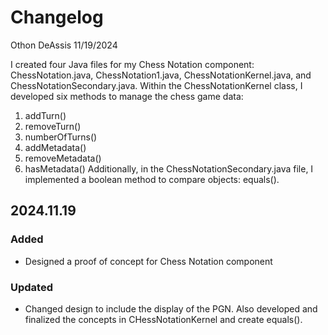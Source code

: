 # Changelog

Othon DeAssis 11/19/2024

I created four Java files for my Chess Notation component: ChessNotation.java, ChessNotation1.java, ChessNotationKernel.java, and ChessNotationSecondary.java. Within the ChessNotationKernel class, I developed six methods to manage the chess game data:

1. addTurn()
2. removeTurn()
3. numberOfTurns()
4. addMetadata()
5. removeMetadata()
6. hasMetadata()
Additionally, in the ChessNotationSecondary.java file, I implemented a boolean method to compare objects: equals().

## 2024.11.19

### Added

- Designed a proof of concept for Chess Notation component

### Updated

- Changed design to include the display of the PGN.  Also developed and
finalized the concepts in CHessNotationKernel and create equals().
